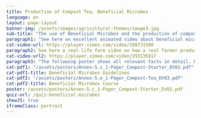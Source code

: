 ```yaml
---
title: Production of Compost Tea, Beneficial Microbes
language: en
layout: page-layout
banner-img: /assets/images/agricultural-themes/image3.jpg
sub-title: "The use of Beneficial Microbes and the production of compost starter and compost tea are important practices for a healthy soil life and a good soil fertility."
paragraph1: "See here an excellent animated video about beneficial microbes, how to produce compost starter and compost tea and what benefits farmers get."
cat-video-url: https://player.vimeo.com/video/288731580
paragraph2: See here a real-life farm video on how a real farmer produces his own compost tea and what benefits he gets from it.
cat-video-url2: https://player.vimeo.com/video/293135917
paragraph3: "The following poster shows all relevant facts in detail. Have a look at it:"
cat-pdf1: "/assets/posters/Annex-5.c_1-Pager_Compost-Starter_DV02.pdf"
cat-pdf1-title: Beneficial Microbes Guidelines
cat-pdf2: "/assets/posters/Annex-5.e_1-Pager_Compost-Tea_DV03.pdf"
cat-pdf2-title: Beneficial Microbes Course
poster: /assets/posters/Annex-5.c_1-Pager_Compost-Starter_DV02.pdf
quiz-url: /quiz-beneficial-microbes
showJS: true
iframeClass: portrait
---
```


